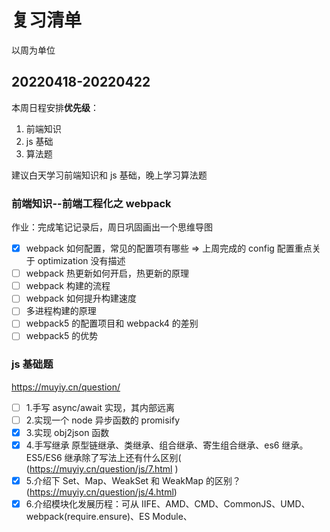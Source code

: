 # 复习清单

以周为单位

## 20220418-20220422

本周日程安排**优先级**：

1. 前端知识
2. js 基础
3. 算法题

建议白天学习前端知识和 js 基础，晚上学习算法题

### 前端知识--前端工程化之 webpack

作业：完成笔记记录后，周日巩固画出一个思维导图

- [x] webpack 如何配置，常见的配置项有哪些 => 上周完成的 config 配置重点关于 optimization 没有描述
- [ ] webpack 热更新如何开启，热更新的原理
- [ ] webpack 构建的流程
- [ ] webpack 如何提升构建速度
- [ ] 多进程构建的原理
- [ ] webpack5 的配置项目和 webpack4 的差别
- [ ] webpack5 的优势

### js 基础题

https://muyiy.cn/question/

- [ ] 1.手写 async/await 实现，其内部远离
- [ ] 2.实现一个 node 异步函数的 promisify
- [x] 3.实现 obj2json 函数
- [x] 4.手写继承 原型链继承、类继承、组合继承、寄生组合继承、es6 继承。ES5/ES6 继承除了写法上还有什么区别( (https://muyiy.cn/question/js/7.html )
- [x] 5.介绍下 Set、Map、WeakSet 和 WeakMap 的区别？(https://muyiy.cn/question/js/4.html)
- [x] 6.介绍模块化发展历程：可从 IIFE、AMD、CMD、CommonJS、UMD、webpack(require.ensure)、ES Module、<script type="module"> 这几个角度考虑。(https://muyiy.cn/question/js/7.html)
- [x] 7.全局作用域中，用 const 和 let 声明的变量不在 window 上，那到底在哪里？如何去获取？(https://muyiy.cn/question/js/27.html) var、let 和 const 区别的实现原理是什么

周末集中练习 看代码写出运行结果(https://muyiy.cn/question/)

### 算法题

周一：

- [x] https://leetcode-cn.com/problems/search-in-rotated-sorted-array/
- [x] https://leetcode-cn.com/problems/multiply-strings/

周二：

- [x] https://leetcode-cn.com/problems/permutations/
- [x] https://leetcode-cn.com/problems/rotate-list/

周三：

- [ ] https://leetcode-cn.com/problems/unique-paths/
- [ ] https://leetcode-cn.com/problems/subsets/

周四：

- [ ] https://leetcode-cn.com/problems/linked-list-cycle-ii/
- [ ] https://leetcode-cn.com/problems/sort-list/

周五：

- [ ] https://leetcode-cn.com/problems/lru-cache/
- [ ] https://leetcode-cn.com/problems/kth-largest-element-in-an-array/

周末：

- [ ] https://leetcode-cn.com/problems/best-time-to-buy-and-sell-stock-ii/
- [ ] https://leetcode-cn.com/problems/kth-smallest-element-in-a-bst/
- [ ] https://leetcode-cn.com/problems/lowest-common-ancestor-of-a-binary-tree/
- [ ] https://leetcode-cn.com/problems/product-of-array-except-self/

## 20220411-20220417

### 前端知识

- [x] webpack 如何配置，常见的配置项有哪些
- [ ] webpack 热更新如何开启，热更新的原理
- [ ] webpack 构建的流程
- [ ] webpack 如何提升构建速度
- [ ] 多进程构建的原理
- [ ] webpack5 的配置项目和 webpack4 的差别
- [ ] webpack5 的优势

### js 手写题

- [x] 1. 实现 new 操作
- [x] 2. 实现并行限制的 Promise

```js
/*
JS实现一个带并发限制的异步调度器Scheduler，保证同时运行的任务最多有两个。
完善下面代码的Scheduler类，使以下程序能够正常输出：
class Scheduler {
  add(promiseCreator) { ... }
  // ...
}

const timeout = time => {
  return new Promise(resolve => {
    setTimeout(resolve, time)
  }
})

const scheduler = new Scheduler()

const addTask = (time,order) => {
  scheduler.add(() => timeout(time).then(()=>console.log(order)))
}

addTask(1000, '1')
addTask(500, '2')
addTask(300, '3')
addTask(400, '4')

// output: 2 3 1 4
整个的完整执行流程：

起始1、2两个任务开始执行
500ms时，2任务执行完毕，输出2，任务3开始执行
800ms时，3任务执行完毕，输出3，任务4开始执行
1000ms时，1任务执行完毕，输出1，此时只剩下4任务在执行
1200ms时，4任务执行完毕，输出4
*/
```

- [x] 3.Promise.all/race/allSeleted
- [x] 4.requestAnimationFrame 实现 setTimeout/setInterval
- [x] 5.手机号码 3-3-4 分割
- [x] 6.千分位格式化数字

```js
// 将0.12345678变成0.12,345,678
```

- [x] 7.字符串变驼峰
- [ ] 8.手写 async/await 实现，其内部远离
- [ ] 9.实现一个 node 异步函数的 promisify
- [ ] 10.实现 obj2json 函数

```js
const data1 = {"a.b.c": 1, "a.b.d": 2}
const data2 = {"a.b.e": 3, "a.b.f": 4} // 把如上两个对象合并成一个JSON
//得到结果
{
  a: {
    b: {
      c: 1,
      d: 2,
      e: 3,
      f: 4
    }
  }
}
```

### 算法题

周一：

- [x] 1.https://leetcode-cn.com/problems/single-number/
- [x] 2.https://leetcode-cn.com/problems/contains-duplicate/

周二：全是简单链表题不要害怕

- [x] 3.https://leetcode-cn.com/problems/linked-list-cycle/
- [x] 4.https://leetcode-cn.com/problems/intersection-of-two-linked-lists/
- [x] 5.https://leetcode-cn.com/problems/reverse-linked-list/
- [x] 6.https://leetcode-cn.com/problems/delete-node-in-a-linked-list/

周三：

- [x] 7.https://leetcode-cn.com/problems/contains-duplicate/
- [x] 8.https://leetcode-cn.com/problems/reverse-string/
- [x] 9.https://leetcode-cn.com/problems/reverse-words-in-a-string-iii/

周四：

- [x] 10.https://leetcode-cn.com/problems/lowest-common-ancestor-of-a-binary-search-tree/
- [x] 11.https://leetcode-cn.com/problems/add-two-numbers/

周五：

- [x] 12.https://leetcode-cn.com/problems/longest-palindromic-substring/
- [x] 13.https://leetcode-cn.com/problems/reverse-integer/

周末：

- [x] 14.https://leetcode-cn.com/problems/container-with-most-water/
- [x] 15.https://leetcode-cn.com/problems/3sum/
- [x] 16.https://leetcode-cn.com/problems/3sum-closest/
- [ ] 17.https://leetcode-cn.com/problems/search-in-rotated-sorted-array/
- [ ] 18.https://leetcode-cn.com/problems/multiply-strings/
- [ ] 19.https://leetcode-cn.com/problems/permutations/

## 20220406-20220410

### js 手写题

- [x] 1. 写一个 function(fun, times, interval)，使其在 interval 时间间隔中，执行 times 次 fun 函数

```js
function repeat(fun, times, wait) {}
let fn = repeat(
  (name) => {
    console.log('输出', name);
  },
  5,
  3000
);
fn('zhaifu');
```

- [x] 2. 手写 bind/call/apply 函数

- [x] 3. 实现 duplicate 方法

```js
const a = 'abc';
const b = a.duplicate();
console.log(b); // 'abcabc'
```

- [x] 4. 比较项目的两个版本号
     var versions=['1.45.0','1.5','6','3.3.3.3.3.3.3']，要求从小到大排序，注意'1.45'比'1.5'大
     var sorted=['1.5','1.45.0','3.3.3.3.3.3','6']

- [x] 5. 实现 retryFetch 重试功能，可在规定次数内失败可以重试
     ，间隔一定的时间再重试(请求一个资源，如果返回 404，可在 1s 后重试，重试 3 次还返回 404 就返回错误信息)

```js
function retryFetch(fn, delay, times) {}
```

- [x] 6. 二进制转为数字，数字专为二进制
- [x] 7. 实现一个发布订阅，on/off/once/emit
- [x] 8. koa 洋葱模型

```js
// koa洋葱模型
const app = require('./');
app.use((next) => {
  console.log(1);
  next();
  console.log(2);
});
app.use((next) => {
  console.log(3);
  next();
  console.log(4);
});
app.use((next) => {
  console.log(5);
  next();
  console.log(6);
});
app.compose();
// 输出结果  1 3 5 6 4 2

// 提示：先实现以下效果
const arr = [];
arr.push((next) => {
  console.log(1);
  next();
  console.log(2);
});
arr.push((next) => {
  console.log(3);
  next();
  console.log(4);
});
arr.push((next) => {
  console.log(5);
  next();
  console.log(6);
});
compose(arr);

function compose(arr) {}
```

- [x] 9. 实现深拷贝，尽可能想的全面(Symbol 类型数据，自己引用自己的对象，简单数据类型)

- [x] 10. 取出连续重复字符的个数
      'asdfglaaabbbcccddddddeeeeeefaew' 返回 5。
      使用两个方法作答，正常遍历和正则表达式

### 算法题

- [x] 1. https://leetcode-cn.com/problems/palindrome-number/
- [x] 2. https://leetcode-cn.com/problems/longest-common-prefix/
- [x] 3. https://leetcode-cn.com/problems/valid-parentheses/
- [x] 4. https://leetcode-cn.com/problems/merge-two-sorted-lists/
- [x] 5. https://leetcode-cn.com/problems/remove-duplicates-from-sorted-array/
- [x] 6. https://leetcode-cn.com/problems/maximum-subarray/
- [x] 7. https://leetcode-cn.com/problems/climbing-stairs/
- [x] 8. https://leetcode-cn.com/problems/merge-sorted-array/
- [x] 9. https://leetcode-cn.com/problems/maximum-depth-of-binary-tree/
- [x] 10. https://leetcode-cn.com/problems/best-time-to-buy-and-sell-stock/
